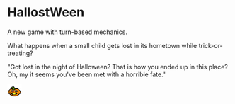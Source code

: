 # HallostWeen

A new game with turn-based mechanics.


What happens when a small child gets lost in its hometown while trick-or-treating?

"Got lost in the night of Halloween? That is how you ended up in this place? 
Oh, my it seems you've been met with a horrible fate."

![Image Test](https://github.com/lefk36/HallostWeenWebsite/blob/main/New%20Piskel.png)
